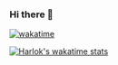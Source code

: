 ### Hi there 👋

[![wakatime](https://wakatime.com/badge/user/8fb71cb4-d59f-4eb5-b37c-8b1ac2e86e8b.svg)](https://wakatime.com/@8fb71cb4-d59f-4eb5-b37c-8b1ac2e86e8b)

[![Harlok's wakatime stats](https://github-readme-stats.vercel.app/api/wakatime?username=DAndrei&layout=compact&langs_count=8)](https://github.com/anuraghazra/github-readme-stats)
